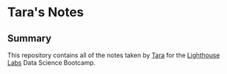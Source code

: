 # Tara's Notes
## Summary 

This repository contains all of the notes taken by [Tara](https://github.com/tahi68) for the [Lighthouse Labs](https://www.lighthouselabs.ca/) Data Science Bootcamp.
